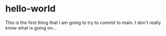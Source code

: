 # hello-world
This is the first thing that I am going to try to commit to main. I don't really know what is going on...

